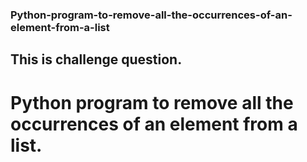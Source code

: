 ### Python-program-to-remove-all-the-occurrences-of-an-element-from-a-list
## This is challenge question.
# Python program to remove all the occurrences of an element from a list.
